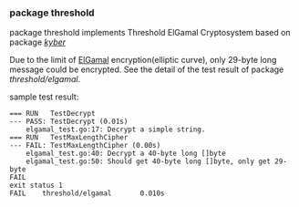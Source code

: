 ### package threshold
package threshold implements Threshold ElGamal Cryptosystem based on package [_kyber_](https://godoc.org/github.com/dedis/kyber)

Due to the limit of [ElGamal](https://en.wikipedia.org/wiki/ElGamal_encryption) encryption(elliptic curve), only 29-byte long message could be encrypted. See the detail of the test result of package _threshold/elgamal_.

sample test result:
```
=== RUN   TestDecrypt
--- PASS: TestDecrypt (0.01s)
    elgamal_test.go:17: Decrypt a simple string.
=== RUN   TestMaxLengthCipher
--- FAIL: TestMaxLengthCipher (0.00s)
    elgamal_test.go:40: Decrypt a 40-byte long []byte
    elgamal_test.go:50: Should get 40-byte long []byte, only get 29-byte
FAIL
exit status 1
FAIL    threshold/elgamal       0.010s
```